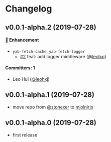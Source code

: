 # Changelog

## v0.0.1-alpha.2 (2019-07-28)

#### :rocket: Enhancement
* `yab-fetch-cache`, `yab-fetch-logger`
  * [#2](https://github.com/mjolnirjs/yab/pull/2) feat: add logger middleware ([@leohxj](https://github.com/leohxj))

#### Committers: 1
- Leo Hui ([@leohxj](https://github.com/leohxj))

## v0.0.1-alpha.1 (2019-07-28)
- move repo from [@stonexer](https://github.com/stonexer) to [mjolnirjs](https://github.com/mjolnirjs)

## v0.0.1-alpha.0 (2019-07-28)
- first release
